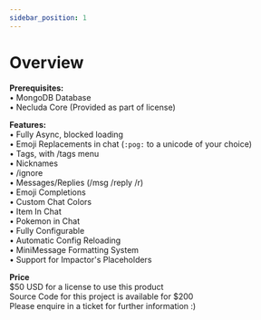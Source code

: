 ```yaml
---
sidebar_position: 1
---
```


# Overview

__Prerequisites:__  
• MongoDB Database  
• Necluda Core (Provided as part of license)  

__Features:__  
• Fully Async, blocked loading  
• Emoji Replacements in chat (`:pog:` to a unicode of your choice)  
• Tags, with /tags menu  
• Nicknames  
• /ignore  
• Messages/Replies (/msg /reply /r)  
• Emoji Completions  
• Custom Chat Colors  
• Item In Chat  
• Pokemon in Chat  
• Fully Configurable  
• Automatic Config Reloading  
• MiniMessage Formatting System  
• Support for Impactor's Placeholders  

__Price__  
$50 USD for a license to use this product  
Source Code for this project is available for $200  
Please enquire in a ticket for further information :)